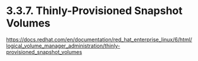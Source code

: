 # 3.3.7. Thinly-Provisioned Snapshot Volumes
https://docs.redhat.com/en/documentation/red_hat_enterprise_linux/6/html/logical_volume_manager_administration/thinly-provisioned_snapshot_volumes
